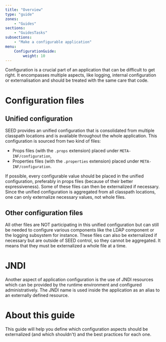 ```yaml
---
title: "Overview"
type: "guide"
zones:
    - "Guides"
sections:
    - "GuidesTasks"
subsections:
    - "Make a configurable application"
menu:
    ConfigurationGuide:
        weight: 10
---
```


Configuration is a crucial part of an application that can be difficult to get right. It encompasses multiple aspects,
like logging, internal configuration or externalisation and should be treated with the same care that code.

# Configuration files

## Unified configuration
SEED provides an unified configuration that is consolidated from multiple classpath locations and is available throughout
the whole application. This configuration is sourced from two kind of files:
  
  * Props files (with the `.props` extension) placed under `META-INF/configuration`,
  * Properties files (with the `.properties` extension) placed under `META-INF/configuration`.

If possible, every configurable value should be placed in the unified configuration, preferably in props files (because
of their better expressiveness). Some of these files can then be externalized if necessary. Since the unified configuration
is aggregated from all classpath locations, one can only externalize necessary values, not whole files.

  
## Other configuration files
All other files are NOT participating in this unified configuration but can still be needed to configure various components
like the LDAP component or the logging subsystem for instance. These files can also be externalized if necessary but are
outside of SEED control, so they cannot be aggregated. It means that they must be externalized a whole file at a time.
 
# JNDI
Another aspect of application configuration is the use of JNDI resources which can be provided by the runtime environment
and configured administratively. The JNDI name is used inside the application as an alias to an externally defined resource.
 
# About this guide 

This guide will help you define which configuration aspects should be externalized (and which shouldn't) and the
best practices for each one.
